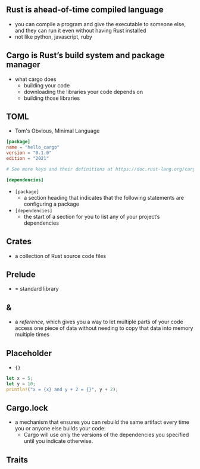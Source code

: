 ## Rust is ahead-of-time compiled language
- you can compile a program and give the executable to someone else, and they can run it even without having Rust installed
- not like python, javascript, ruby

## Cargo is Rust’s build system and package manager
- what cargo does
	- building your code
	- downloading the libraries your code depends on
	- building those libraries
 
## TOML
- Tom's Obvious, Minimal Language
```toml
[package]
name = "hello_cargo"
version = "0.1.0"
edition = "2021"

# See more keys and their definitions at https://doc.rust-lang.org/cargo/reference/manifest.html

[dependencies]

```
- `[package]`
	- a section heading that indicates that the following statements are configuring a package
- `[dependencies]`
	- the start of a section for you to list any of your project’s dependencies
 
## Crates
- a collection of Rust source code files

## Prelude
- = standard library

## &
- a _reference_, which gives you a way to let multiple parts of your code access one piece of data without needing to copy that data into memory multiple times

## Placeholder
- `{}`
```rust
let x = 5; 
let y = 10; 
println!("x = {x} and y + 2 = {}", y + 2);
```

## Cargo.lock
- a mechanism that ensures you can rebuild the same artifact every time you or anyone else builds your code:
	- Cargo will use only the versions of the dependencies you specified until you indicate otherwise.

## Traits